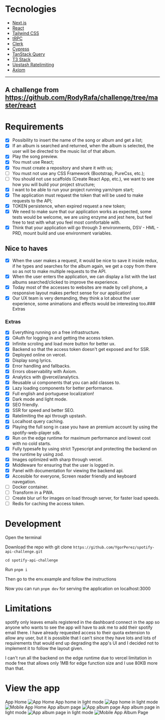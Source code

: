 # Tecnologies
- [Next.js](https://nextjs.org)
- [React](https://nextjs.org)
- [Tailwind CSS](https://tailwindcss.com)
- [tRPC](https://trpc.io)
- [Clerk](https://clerk.dev)
- [Cypress]([https://upstash.com/blog/upstash-ratelimit](https://www.cypress.io/))
- [TanStack Query](https://tanstack.com/query/latest)
- [T3 Stack](https://create.t3.gg/)
- [Upstash Ratelimiting](https://upstash.com/blog/upstash-ratelimit)
- [Axiom](https://axiom.co)
---
A challenge from https://github.com/RodyRafa/challenge/tree/master/react
---
# Requirements
- [x] Possibility to insert the name of the song or album and get a list;
- [x] If an album is searched and returned, when the album is selected, the user will be directed to the music list of that album.
- [x] Play the song preview.
- [x] You must use React;
- [x] You must create a repository and share it with us;
- [ ] You must not use any CSS Framework (Bootstrap, PureCss, etc.);
- [ ] You should not use scaffolds (Create React App, etc.), we want to see how you will build your project structure;
- [x] I want to be able to run your project running yarn/npm start;
- [x] The application must request the token that will be used to make requests to the API;
- [x] TOKEN persistence, when expired request a new token;
- [x] We need to make sure that our application works as expected, some tests would be welcome, we are using enzyme and jest here, but feel free to test with what you feel most comfortable with.
- [x] Think that your application will go through 3 environments, DSV - HML - PRD, mount build and use environment variables.

## Nice to haves
- [x] When the user makes a request, it would be nice to save it inside redux, if he types and searches for the album again, we get a copy from there so as not to make multiple requests to the API.
- [x] When the user enters the application, we can display a list with the last albums searched/clicked to improve the experience.
- [x] Today most of the accesses to websites are made by cell phone, a responsive layout makes perfect sense for our application!
- [x] Our UX team is very demanding, they think a lot about the user experience, some animations and effects would be interesting too.### Extras

### Extras
- [x] Everything running on a free infrastructure.
- [x] OAuth for logging in and getting the access token.
- [x] Infinite scroling and load more button for better ux.
- [x] Backend so that the access token doesn't get exposed and for SSR.
- [x] Deployed online on vercel.
- [x] Display song lyrics.
- [x] Error handling and fallbacks.
- [x] Errors observability with Axiom.
- [x] Analytics with @vercel/analytics.
- [x] Reusable ui components that you can add classes to.
- [x] Lazy loading components for better performance.
- [x] Full english and portuguese localization!
- [x] Dark mode and light mode.
- [x] SEO friendly.
- [x] SSR for speed and better SEO.
- [x] Ratelimiting the api through upstash.
- [x] Localhost query caching.
- [x] Playing the full song in case you have an premium account by using the spotify-web-player sdk.
- [x] Run on the edge runtime for maximum performance and lowest cost with no cold starts.
- [x] Fully typesafe by using strict Typescript and protecting the backend on the runtime by using zod.
- [x] Images optimized with sharp through vercel.
- [x] Middleware for ensuring that the user is logged in.
- [x] Panel with documentation for viewing the backend api.
- [x] Accesible for everyone, Screen reader friendly and keyboard navegation.
- [ ] Docker container.
- [ ] Transform in a PWA.
- [ ] Create blur url for images on load through server, for faster load speeds.
- [ ] Redis for caching the access token.

# Development

Open the terminal

Download the repo with git clone `https://github.com/YgorPerez/spotify-api-challenge.git`

`cd spotify-api-challenge`

Run `pnpm i`

Then go to the env.example and follow the instructions

Now you can run `pnpm dev` for serving the application on localhost:3000

# Limitations
spotify only leaves emails registered in the dashboard connect in the app so anyone who wants to 
see the app will have to ask me to add their spotify email there. I have already requested access 
to their quota extension to allow any user, but it is possible that I can't since they have lots
and lots of requirements that would end up degrading the app's UI and I decided not to implement 
it to follow the layout given.

I can't run all the backend on the edge runtime due to vercel limitation in mode
free that allows only 1MB for edge function size and I use 80KB more than that.

# View the app
App Home
![App Home](/public/images/home-preview.png "App Home")
App home in light mode
![App home in light mode](/public/images/home-preview-light.png "App home in light mode")
![Mobile App Home](/public/images/home-preview-mobile.png "Mobile App Home")
App album page
![App album page](/public/images/album-preview.png "App album page")
App album page in light mode
![App album page in light mode](/public/images/album-preview-light.png "App album page in light mode")
![Mobile App Album Page](/public/images/album-preview-mobile.png "Mobile App Album Page")
